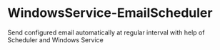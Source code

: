 # WindowsService-EmailScheduler
Send configured email automatically at regular interval with help of Scheduler and Windows Service
